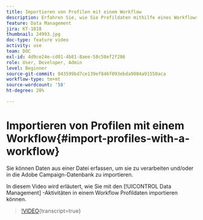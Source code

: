 ```yaml
---
title: Importieren von Profilen mit einem Workflow
description: Erfahren Sie, wie Sie Profildaten mithilfe eines Workflows importieren.
feature: Data Management
jira: KT-1818
thumbnail: 24993.jpg
doc-type: feature video
activity: use
team: DOC
exl-id: 4d9ce24e-cd01-4b81-8aee-58c58ef2f286
role: User, Developer, Admin
level: Beginner
source-git-commit: 943599bd7ce139ef846f093ebda9084a91550aca
workflow-type: tm+mt
source-wordcount: '58'
ht-degree: 20%

---
```


# Importieren von Profilen mit einem Workflow{#import-profiles-with-a-workflow}

Sie können Daten aus einer Datei erfassen, um sie zu verarbeiten und/oder in die Adobe Campaign-Datenbank zu importieren.

In diesem Video wird erläutert, wie Sie mit den [!UICONTROL Data Management] -Aktivitäten in einem Workflow Profildaten importieren können.

>[!VIDEO](https://video.tv.adobe.com/v/24993?learn=on){transcript=true}
